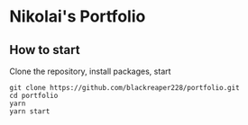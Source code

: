 # Nikolai's Portfolio

## How to start

Clone the repository, install packages, start

```
git clone https://github.com/blackreaper228/portfolio.git
cd portfolio
yarn
yarn start
```
